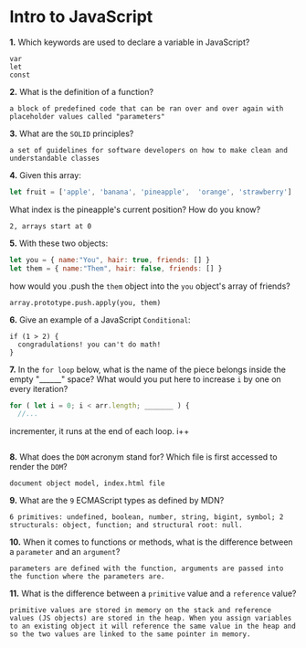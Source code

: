 # Intro to JavaScript

**1.** Which keywords are used to declare a variable in JavaScript?
<!-- enter you answer in the space below -->
```
var
let
const
```
**2.** What is the definition of a function?
<!-- enter you answer in the space below -->
```
a block of predefined code that can be ran over and over again with placeholder values called "parameters"
```
**3.** What are the `SOLID` principles?
<!-- enter you answer in the space below -->
```
a set of guidelines for software developers on how to make clean and understandable classes
```
**4.** Given this array: 
```js
let fruit = ['apple', 'banana', 'pineapple',  'orange', 'strawberry']
``` 
What index is the pineapple's current position? How do you know?
<!-- enter you answer in the space below -->
```
2, arrays start at 0
```
**5.** With these two objects: 
```js
let you = { name:"You", hair: true, friends: [] }
let them = { name:"Them", hair: false, friends: [] }
```
how would you .push the `them` object into the `you` object's array of friends?
<!-- enter you answer in the space below -->
```
array.prototype.push.apply(you, them)
```

**6.** Give an example of a JavaScript `Conditional`:
<!-- enter you answer in the space below -->
```
if (1 > 2) {
  congradulations! you can't do math!
}
```
**7.** In the `for loop` below, what is the name of the piece belongs inside the empty "______" space? What would you put here to increase `i` by one on every iteration?
```js
for ( let i = 0; i < arr.length; _______ ) {
  //...
```
incrementer, it runs at the end of each loop. i++
```

```
**8.** What does the `DOM` acronym stand for? Which file is first accessed to render the `DOM`?
<!-- enter you answer in the space below -->
```
document object model, index.html file
```

**9.** What are the `9` ECMAScript types as defined by MDN?
<!-- enter you answer in the space below -->
```
6 primitives: undefined, boolean, number, string, bigint, symbol; 2 structurals: object, function; and structural root: null.
```
**10.** When it comes to functions or methods, what is the difference between a `parameter` and an `argument`?
<!-- enter you answer in the space below -->
```
parameters are defined with the function, arguments are passed into the function where the parameters are.
```
**11.** What is the difference between a `primitive` value and a `reference` value?
<!-- enter you answer in the space below -->
```
primitive values are stored in memory on the stack and reference values (JS objects) are stored in the heap. When you assign variables to an existing object it will reference the same value in the heap and so the two values are linked to the same pointer in memory.
```